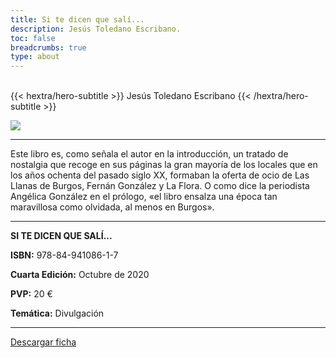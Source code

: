 ```yaml
---
title: Si te dicen que salí...
description: Jesús Toledano Escribano. 
toc: false
breadcrumbs: true
type: about
---
```

<br class="hx:sm:block hx:hidden" />
{{< hextra/hero-subtitle >}}
Jesús Toledano Escribano
{{< /hextra/hero-subtitle >}}

![](/img/banners/sitedicen_banner.png)

---

Este libro es, como señala el autor en la introducción, un tratado de nostalgia que recoge en sus páginas la gran mayoría de los locales que en los años ochenta del pasado siglo XX,
formaban la oferta de ocio de Las Llanas de Burgos, Fernán González y La Flora. O como dice la periodista Angélica González en el prólogo, «el libro ensalza una época tan maravillosa como olvidada, al menos en Burgos».

---

**SI TE DICEN QUE SALÍ...**

**ISBN:** 978-84-941086-1-7

**Cuarta Edición:** Octubre de 2020

**PVP:** 20 €

**Temática:** Divulgación


---

[Descargar ficha](/pdf/fichas/sitedicen_f.pdf)

